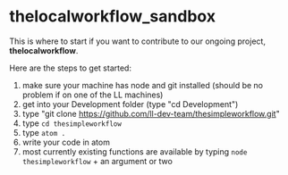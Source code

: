 # thelocalworkflow_sandbox

This is where to start if you want to contribute to our ongoing project, **thelocalworkflow**.

Here are the steps to get started:

1. make sure your machine has node and git installed (should be no problem if on one of the LL machines)
2. get into your Development folder (type "cd Development")
3. type "git clone https://github.com/ll-dev-team/thesimpleworkflow.git"
4. type `cd thesimpleworkflow`
5. type `atom .`
6. write your code in atom
7. most currently existing functions are available by typing `node thesimpleworkflow` + an argument or two
